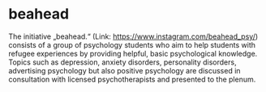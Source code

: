 # beahead
The initiative „beahead.“ (Link: https://www.instagram.com/beahead_psy/) consists of a group of psychology students who aim to help students with refugee experiences by providing helpful, basic psychological knowledge. Topics such as depression, anxiety disorders, personality disorders, advertising psychology but also positive psychology are discussed in consultation with licensed psychotherapists and presented to the plenum.
